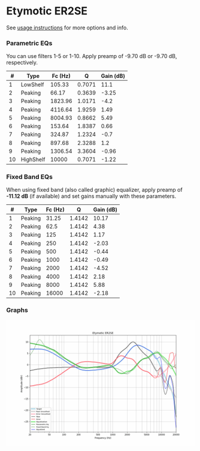 # Etymotic ER2SE
See [usage instructions](https://github.com/jaakkopasanen/AutoEq#usage) for more options and info.

### Parametric EQs
You can use filters 1-5 or 1-10. Apply preamp of -9.70 dB or -9.70 dB, respectively.

|   # | Type      |   Fc (Hz) |      Q |   Gain (dB) |
|-----|-----------|-----------|--------|-------------|
|   1 | LowShelf  |    105.33 | 0.7071 |       11.1  |
|   2 | Peaking   |     66.17 | 0.3639 |       -3.25 |
|   3 | Peaking   |   1823.96 | 1.0171 |       -4.2  |
|   4 | Peaking   |   4116.64 | 1.9259 |        1.49 |
|   5 | Peaking   |   8004.93 | 0.8662 |        5.49 |
|   6 | Peaking   |    153.64 | 1.8387 |        0.66 |
|   7 | Peaking   |    324.87 | 1.2324 |       -0.7  |
|   8 | Peaking   |    897.68 | 2.3288 |        1.2  |
|   9 | Peaking   |   1306.54 | 3.3604 |       -0.96 |
|  10 | HighShelf |  10000    | 0.7071 |       -1.22 |

### Fixed Band EQs
When using fixed band (also called graphic) equalizer, apply preamp of **-11.12 dB** (if available) and set gains manually with these parameters.

|   # | Type    |   Fc (Hz) |      Q |   Gain (dB) |
|-----|---------|-----------|--------|-------------|
|   1 | Peaking |     31.25 | 1.4142 |       10.17 |
|   2 | Peaking |     62.5  | 1.4142 |        4.38 |
|   3 | Peaking |    125    | 1.4142 |        1.17 |
|   4 | Peaking |    250    | 1.4142 |       -2.03 |
|   5 | Peaking |    500    | 1.4142 |       -0.44 |
|   6 | Peaking |   1000    | 1.4142 |       -0.49 |
|   7 | Peaking |   2000    | 1.4142 |       -4.52 |
|   8 | Peaking |   4000    | 1.4142 |        2.18 |
|   9 | Peaking |   8000    | 1.4142 |        5.88 |
|  10 | Peaking |  16000    | 1.4142 |       -2.18 |

### Graphs
![](./Etymotic%20ER2SE.png)
